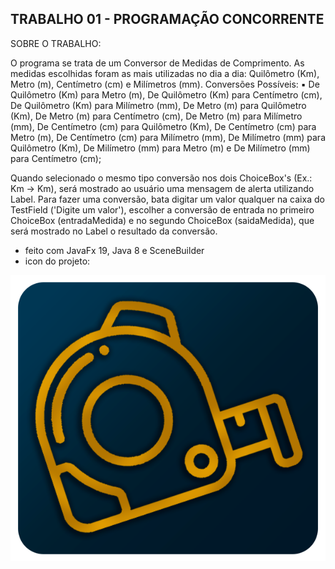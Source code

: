 ## TRABALHO 01 - PROGRAMAÇÃO CONCORRENTE

SOBRE O TRABALHO:

 O programa se trata de um Conversor de Medidas de Comprimento. 
 As medidas escolhidas foram as mais utilizadas no dia a dia: Quilômetro (Km), Metro (m), Centímetro (cm) e Milímetros (mm).
 Conversões Possíveis:
   ▪︎ De Quilômetro (Km) para Metro (m),  De Quilômetro (Km) para Centímetro (cm),  De Quilômetro (Km) para Milímetro (mm),  De Metro (m) para Quilômetro (Km),  De Metro (m) para Centímetro (cm),   De Metro (m) para Milímetro (mm),  De Centímetro (cm) para Quilômetro (Km),  De Centímetro (cm) para Metro (m),  De Centímetro (cm) para Milímetro (mm),  De Milímetro (mm) para Quilômetro (Km),  De Milímetro (mm) para Metro (m) e  De Milímetro (mm) para Centímetro (cm);
   
 Quando selecionado o mesmo tipo conversão nos dois ChoiceBox's (Ex.: Km -> Km), será mostrado ao usuário uma mensagem de alerta utilizando Label.
 Para fazer uma conversão, bata digitar um valor qualquer na caixa do TestField ('Digite um valor'), escolher a conversão de entrada no primeiro ChoiceBox (entradaMedida) e no segundo ChoiceBox (saidaMedida), que será mostrado no Label o resultado da conversão. 
 
 
- feito com JavaFx 19, Java 8 e SceneBuilder
- icon do projeto:



![](https://github.com/devrafaela/pconcorrente_trabalho01/blob/main/src/view/images/fita-metrica.png)
